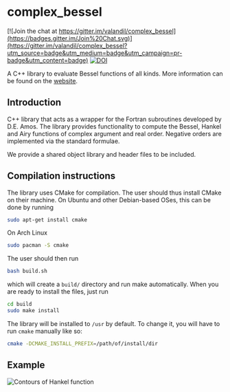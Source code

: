 complex_bessel
==============

[![Join the chat at https://gitter.im/valandil/complex_bessel](https://badges.gitter.im/Join%20Chat.svg)](https://gitter.im/valandil/complex_bessel?utm_source=badge&utm_medium=badge&utm_campaign=pr-badge&utm_content=badge)
[![DOI](https://zenodo.org/badge/5354/valandil/complex_bessel.svg)](https://zenodo.org/badge/latestdoi/5354/valandil/complex_bessel)

A C++ library to evaluate Bessel functions of all kinds. More information can 
be found on the [website](http://valandil.github.io/complex_bessel).

## Introduction

C++ library that acts as a wrapper for the Fortran subroutines developed by D.E. Amos.
The library provides functionality to compute the Bessel, Hankel and Airy functions of
complex argument and real order. Negative orders are implemented via the standard formulae.

We provide a shared object library and header files to be included.

## Compilation instructions

The library uses CMake for compilation. The user should thus install CMake
on their machine. On Ubuntu and other Debian-based OSes, this can be done
by running
  ```bash
  sudo apt-get install cmake
  ```
On Arch Linux
  ```bash
  sudo pacman -S cmake
  ```

The user should then run
  ```bash
  bash build.sh
  ```
which will create a `build/` directory and run make automatically. When
you are ready to install the files, just run 
  ```bash
  cd build
  sudo make install
  ```
The library will be installed to `/usr` by default. To change
it, you will have to run `cmake` manually like so:
  ```bash
  cmake -DCMAKE_INSTALL_PREFIX=/path/of/install/dir
 ```

## Example
![Contours of Hankel function](/tests/contours.png)
